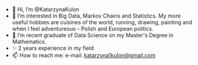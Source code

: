 - 👋 Hi, I’m @KatarzynaKulon
- 👀 I’m interested in Big Data, Markov Chains and Statistics. My more useful hobbies are cuisines of the world, running, drawing, painting and when I feel adventureous - Polish and European politics.
- 🌱 I’m recent graduate of Data Science on my Master's Degree in Mathematics.
- ✨ 2 years experience in my field
- 📫 How to reach me: e-mail: katarzyna1kulon@gmail.com

<!---
KatarzynaKulon/KatarzynaKulon is a ✨ special ✨ repository because its `README.md` (this file) appears on your GitHub profile.
You can click the Preview link to take a look at your changes.
--->
